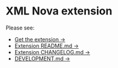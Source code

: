 # XML Nova extension

Please see:

- [Get the extension →](https://extensions.panic.com/extensions/robb-j/robb-j.XML/)
- [Extension README.md →](/XML.novaextension/README.md)
- [Extension CHANGELOG.md →](/XML.novaextension/CHANGELOG.md)
- [DEVELOPMENT.md →](/DEVELOPMENT.md)
